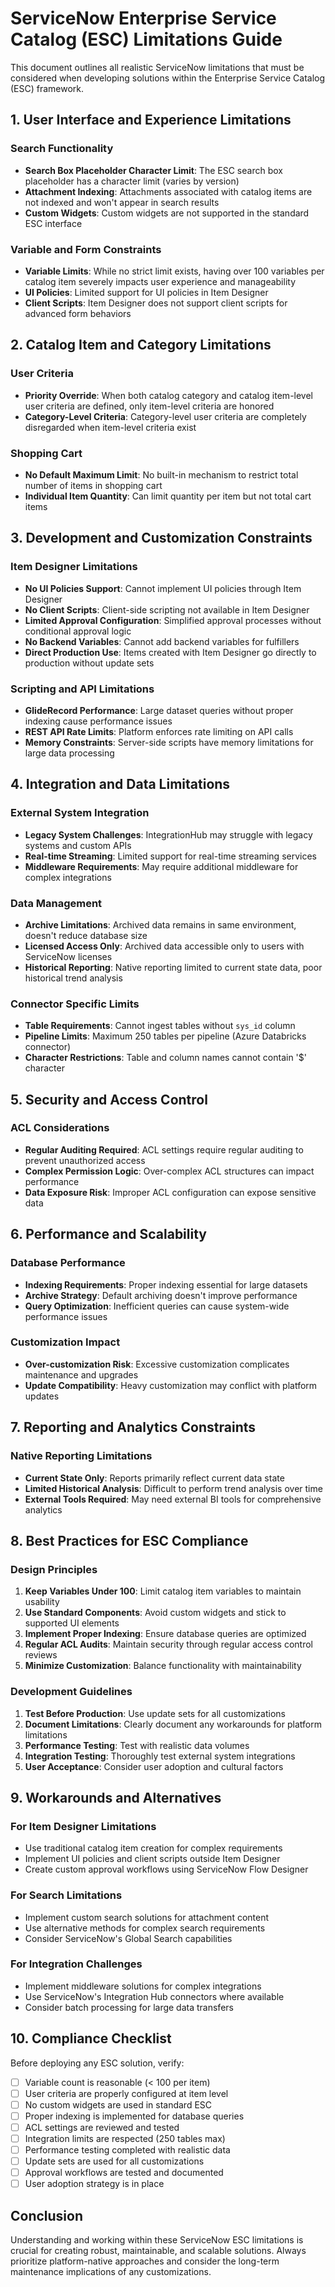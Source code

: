 # ServiceNow Enterprise Service Catalog (ESC) Limitations Guide

This document outlines all realistic ServiceNow limitations that must be considered when developing solutions within the Enterprise Service Catalog (ESC) framework.

## 1. User Interface and Experience Limitations

### Search Functionality
- **Search Box Placeholder Character Limit**: The ESC search box placeholder has a character limit (varies by version)
- **Attachment Indexing**: Attachments associated with catalog items are not indexed and won't appear in search results
- **Custom Widgets**: Custom widgets are not supported in the standard ESC interface

### Variable and Form Constraints
- **Variable Limits**: While no strict limit exists, having over 100 variables per catalog item severely impacts user experience and manageability
- **UI Policies**: Limited support for UI policies in Item Designer
- **Client Scripts**: Item Designer does not support client scripts for advanced form behaviors

## 2. Catalog Item and Category Limitations

### User Criteria
- **Priority Override**: When both catalog category and catalog item-level user criteria are defined, only item-level criteria are honored
- **Category-Level Criteria**: Category-level user criteria are completely disregarded when item-level criteria exist

### Shopping Cart
- **No Default Maximum Limit**: No built-in mechanism to restrict total number of items in shopping cart
- **Individual Item Quantity**: Can limit quantity per item but not total cart items

## 3. Development and Customization Constraints

### Item Designer Limitations
- **No UI Policies Support**: Cannot implement UI policies through Item Designer
- **No Client Scripts**: Client-side scripting not available in Item Designer
- **Limited Approval Configuration**: Simplified approval processes without conditional approval logic
- **No Backend Variables**: Cannot add backend variables for fulfillers
- **Direct Production Use**: Items created with Item Designer go directly to production without update sets

### Scripting and API Limitations
- **GlideRecord Performance**: Large dataset queries without proper indexing cause performance issues
- **REST API Rate Limits**: Platform enforces rate limiting on API calls
- **Memory Constraints**: Server-side scripts have memory limitations for large data processing

## 4. Integration and Data Limitations

### External System Integration
- **Legacy System Challenges**: IntegrationHub may struggle with legacy systems and custom APIs
- **Real-time Streaming**: Limited support for real-time streaming services
- **Middleware Requirements**: May require additional middleware for complex integrations

### Data Management
- **Archive Limitations**: Archived data remains in same environment, doesn't reduce database size
- **Licensed Access Only**: Archived data accessible only to users with ServiceNow licenses
- **Historical Reporting**: Native reporting limited to current state data, poor historical trend analysis

### Connector Specific Limits
- **Table Requirements**: Cannot ingest tables without `sys_id` column
- **Pipeline Limits**: Maximum 250 tables per pipeline (Azure Databricks connector)
- **Character Restrictions**: Table and column names cannot contain '$' character

## 5. Security and Access Control

### ACL Considerations
- **Regular Auditing Required**: ACL settings require regular auditing to prevent unauthorized access
- **Complex Permission Logic**: Over-complex ACL structures can impact performance
- **Data Exposure Risk**: Improper ACL configuration can expose sensitive data

## 6. Performance and Scalability

### Database Performance
- **Indexing Requirements**: Proper indexing essential for large datasets
- **Archive Strategy**: Default archiving doesn't improve performance
- **Query Optimization**: Inefficient queries can cause system-wide performance issues

### Customization Impact
- **Over-customization Risk**: Excessive customization complicates maintenance and upgrades
- **Update Compatibility**: Heavy customization may conflict with platform updates

## 7. Reporting and Analytics Constraints

### Native Reporting Limitations
- **Current State Only**: Reports primarily reflect current data state
- **Limited Historical Analysis**: Difficult to perform trend analysis over time
- **External Tools Required**: May need external BI tools for comprehensive analytics

## 8. Best Practices for ESC Compliance

### Design Principles
1. **Keep Variables Under 100**: Limit catalog item variables to maintain usability
2. **Use Standard Components**: Avoid custom widgets and stick to supported UI elements
3. **Implement Proper Indexing**: Ensure database queries are optimized
4. **Regular ACL Audits**: Maintain security through regular access control reviews
5. **Minimize Customization**: Balance functionality with maintainability

### Development Guidelines
1. **Test Before Production**: Use update sets for all customizations
2. **Document Limitations**: Clearly document any workarounds for platform limitations
3. **Performance Testing**: Test with realistic data volumes
4. **Integration Testing**: Thoroughly test external system integrations
5. **User Acceptance**: Consider user adoption and cultural factors

## 9. Workarounds and Alternatives

### For Item Designer Limitations
- Use traditional catalog item creation for complex requirements
- Implement UI policies and client scripts outside Item Designer
- Create custom approval workflows using ServiceNow Flow Designer

### For Search Limitations
- Implement custom search solutions for attachment content
- Use alternative methods for complex search requirements
- Consider ServiceNow's Global Search capabilities

### For Integration Challenges
- Implement middleware solutions for complex integrations
- Use ServiceNow's Integration Hub connectors where available
- Consider batch processing for large data transfers

## 10. Compliance Checklist

Before deploying any ESC solution, verify:

- [ ] Variable count is reasonable (< 100 per item)
- [ ] User criteria are properly configured at item level
- [ ] No custom widgets are used in standard ESC
- [ ] Proper indexing is implemented for database queries
- [ ] ACL settings are reviewed and tested
- [ ] Integration limits are respected (250 tables max)
- [ ] Performance testing completed with realistic data
- [ ] Update sets are used for all customizations
- [ ] Approval workflows are tested and documented
- [ ] User adoption strategy is in place

## Conclusion

Understanding and working within these ServiceNow ESC limitations is crucial for creating robust, maintainable, and scalable solutions. Always prioritize platform-native approaches and consider the long-term maintenance implications of any customizations.